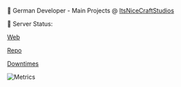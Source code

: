👋 German Developer - Main Projects @ [ItsNiceCraftStudios](https://github.com/itsnicecraftstudios)


📡 Server Status: 

[Web](https://status.itsnicecraft.eu) 

[Repo](https://github.com/itsnicecraft/status) 

[Downtimes](https://github.com/itsnicecraft/status/issues)


![Metrics](https://github-readme-stats.vercel.app/api?username=itsnicecraft&count_private=true&show_icons=true&theme=algolia)

